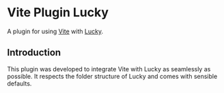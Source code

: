 # Vite Plugin Lucky

A plugin for using [Vite](https://github.com/vitejs/vite) with [Lucky](https://github.com/luckyframework/lucky).

## Introduction

This plugin was developed to integrate Vite with Lucky as seamlessly as possible. It respects the folder structure of Lucky and comes with sensible defaults.

